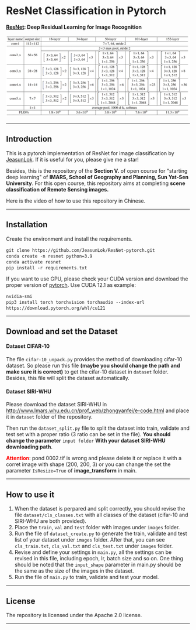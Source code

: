# ResNet Classification in Pytorch
<b>[ResNet](https://arxiv.org/abs/1512.03385): Deep Residual Learning for Image Recognition</b>

![](utils/ResNet.png)

***
## Introduction
This is a pytorch implementation of ResNet for image classification by [JeasunLok](https://github.com/JeasunLok). If it is useful for you, please give me a star!

Besides, this is the repository of the <b>Section V.</b> of open course for "starting deep learning" of <b>IMARS, School of Geography and Planning, Sun Yat-Sen University</b>. For this open course, this repository aims at completing <b>scene classification of Remote Sensing images.</b>

Here is the video of how to use this repository in Chinese.
***

## Installation
Create the environment and install the requirements.
```
git clone https://github.com/JeasunLok/ResNet-pytorch.git
conda create -n resnet python=3.9
conda activate resnet
pip install -r requirements.txt
```
If you want to use GPU, please check your CUDA version and download the proper version of [pytorch](https://pytorch.org/get-started/locally/). Use CUDA 12.1 as example:
```
nvidia-smi
pip3 install torch torchvision torchaudio --index-url https://download.pytorch.org/whl/cu121
```
***

## Download and set the Dataset
#### Dataset CIFAR-10
The file ```cifar-10_unpack.py``` provides the method of downloading cifar-10 dataset. So please run this file <b>(maybe you should change the path and make sure it is correct)</b> to get the cifar-10 dataset in ```dataset``` folder. Besides, this file will split the dataset automatically.

#### Dataset SIRI-WHU
Please download the dataset SIRI-WHU in http://www.lmars.whu.edu.cn/prof_web/zhongyanfei/e-code.html and place it in ```dataset``` folder of the repository.

Then run the ```dataset_split.py``` file to split the dataset into train, validate and test set with a proper ratio (3 ratio can be set in the file). <b>You should change the parameter</b> ```input folder``` <b>With your dataset SIRI-WHU downloading path</b>.

<b><font color='red'>Attention</font></b>: pond 0002.tif is wrong and please delete it or replace it with a corret image with shape (200, 200, 3) or you can change the set the parameter ```IsResize=True``` of <b>image_transform</b> in main.
***

## How to use it
1. When the dataset is perpared and split correctly, you should revise the file ```dataset/cls_classes.txt``` with all classes of the dataset (cifar-10 and SIRI-WHU are both provided).
2. Place the ```train```, ```val``` and ```test``` folder with images under ```images``` folder.
3. Run the file of ```dataset_create.py``` to generate the train, validate and test list of your dataset under ```images``` folder. After that, you can see ```cls_train.txt```, ```cls_val.txt``` and ```cls_test.txt``` under ```images``` folder.
4. Revise and define your settings in ```main.py```, all the settings can be revised in this file, including epoch, lr, batch size and so on. One thing should be noted that the ```input_shape``` parameter in main.py should be the same as the size of the images in the dataset.
5. Run the file of ```main.py``` to train, validate and test your model.
***

## License
The repository is licensed under the Apache 2.0 license.
***